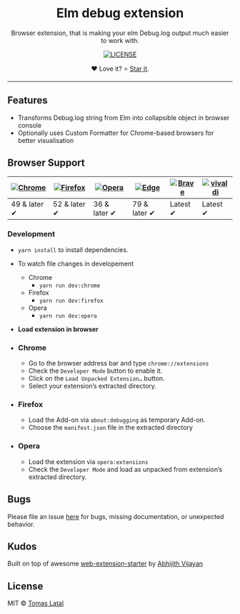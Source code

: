 <h1 align="center">Elm debug extension</h1>
<p align="center">Browser extension, that is making your elm Debug.log output much easier to work with.</p>
<div align="center">
  <a href="https://github.com/kraklin/elm-debug-extension/blob/master/LICENSE">
    <img src="https://img.shields.io/badge/License-MIT-yellow.svg" alt="LICENSE" />
  </a>
</div>
<p align="center">❤️  Love it? ⭐️ <a href="https://github.com/kraklin/elm-debug-extension/stargazers">Star it</a>.</p>
<hr />

## Features

- Transforms Debug.log string from Elm into collapsible object in browser console
- Optionally uses Custom Formatter for Chrome-based browsers for better visualisation

## Browser Support

| [![Chrome](https://raw.github.com/alrra/browser-logos/master/src/chrome/chrome_48x48.png)](https://chrome.google.com/webstore/detail/elm-debug-helper/edlhclhffmclbhgifomamlomnfolnepa) | [![Firefox](https://raw.github.com/alrra/browser-logos/master/src/firefox/firefox_48x48.png)](https://addons.mozilla.org/en-GB/firefox/addon/elm-debug-helper/) | [![Opera](https://raw.github.com/alrra/browser-logos/master/src/opera/opera_48x48.png)](https://chrome.google.com/webstore/detail/elm-debug-helper/edlhclhffmclbhgifomamlomnfolnepa) | [![Edge](https://raw.github.com/alrra/browser-logos/master/src/edge/edge_48x48.png)](https://chrome.google.com/webstore/detail/elm-debug-helper/edlhclhffmclbhgifomamlomnfolnepa) | [![Brave](https://raw.github.com/alrra/browser-logos/master/src/brave/brave_48x48.png)](https://chrome.google.com/webstore/detail/elm-debug-helper/edlhclhffmclbhgifomamlomnfolnepa) | [![vivaldi](https://raw.github.com/alrra/browser-logos/master/src/vivaldi/vivaldi_48x48.png)](https://chrome.google.com/webstore/detail/elm-debug-helper/edlhclhffmclbhgifomamlomnfolnepa) |
--------------------------------------------------------------------------------------------------------------------------------------------------------------------------- | --------------------------------------------------------------------------------------------------------------------------------------------- | ------------------------------------------------------------------------------------------------------------------------ | --------------------------------------------------------------------------------------------------------------------------------------------------------------------------- | ------------------------------------------------------------------------------------------------------------------------------------------------------------------------ | ------------------------------------------------------------------------------------------------------------------------------------------------------------------------------ |
| 49 & later ✔ | 52 & later ✔ | 36 & later ✔ | 79 & later ✔ | Latest ✔ | Latest ✔ | Latest ✔

### Development

- `yarn install` to install dependencies.
- To watch file changes in developement

  - Chrome
    - `yarn run dev:chrome`
  - Firefox
    - `yarn run dev:firefox`
  - Opera
    - `yarn run dev:opera`

- **Load extension in browser**

- ### Chrome

  - Go to the browser address bar and type `chrome://extensions`
  - Check the `Developer Mode` button to enable it.
  - Click on the `Load Unpacked Extension…` button.
  - Select your extension’s extracted directory.

- ### Firefox

  - Load the Add-on via `about:debugging` as temporary Add-on.
  - Choose the `manifest.json` file in the extracted directory

- ### Opera

  - Load the extension via `opera:extensions`
  - Check the `Developer Mode` and load as unpacked from extension’s extracted directory.

## Bugs

Please file an issue [here](https://github.com/kraklin/elm-debug-extension/issues/new) for bugs, missing documentation, or unexpected behavior.

## Kudos

Built on top of awesome [web-extension-starter](https://github.com/abhijithvijayan/web-extension-starter/) by [Abhijith Vijayan](https://github.com/abhijithvijayan)

## License

MIT © [Tomas Latal](https://github.com/kraklin)
